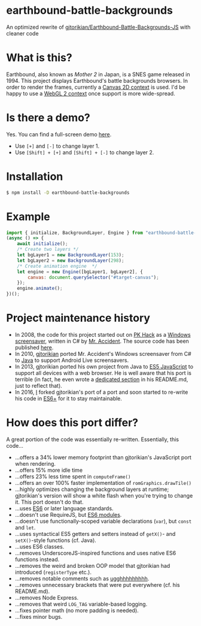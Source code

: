 # earthbound-battle-backgrounds
An optimized rewrite of [gjtorikian/Earthbound-Battle-Backgrounds-JS](https://github.com/gjtorikian/Earthbound-Battle-Backgrounds-JS) with cleaner code

# What is this?
Earthbound, also known as *Mother 2* in Japan, is a SNES game released in 1994. This project displays Earthbound's battle backgrounds browsers. In order to render the frames, currently a [Canvas 2D context](https://www.w3.org/TR/2dcontext/) is used. I'd be happy to use a [WebGL 2 context](https://www.khronos.org/registry/webgl/specs/latest/2.0/) once support is more wide-spread.

# Is there a demo?
Yes. You can find a full-screen demo [here](https://kdex.github.io/earthbound-battle-backgrounds).
- Use `[+]` and `[-]` to change layer 1.
- Use `[Shift] + [+]` and `[Shift] + [-]` to change layer 2.

# Installation
```bash
$ npm install -D earthbound-battle-backgrounds
```

# Example
```js
import { initialize, BackgroundLayer, Engine } from "earthbound-battle-backgrounds";
(async () => {
	await initialize();
	/* Create two layers */
	let bgLayer1 = new BackgroundLayer(153);
	let bgLayer2 = new BackgroundLayer(298);
	/* Create animation engine  */
	let engine = new Engine([bgLayer1, bgLayer2], {
		canvas: document.querySelector("#target-canvas");
	});
	engine.animate();
})();
```

# Project maintenance history
- In 2008, the code for this project started out on [PK Hack](http://starmen.net/pkhack/) as a [Windows screensaver](https://forum.starmen.net/forum/Fan/Games/Kraken-EB-Battle-Animation-Screensaver/first), written in C# by [Mr. Accident](https://forum.starmen.net/members/168). The source code has been published [here](https://github.com/gjtorikian/kraken).
- In 2010, [gjtorikian](https://github.com/gjtorikian) ported Mr. Accident's Windows screensaver from C# to [Java](https://github.com/gjtorikian/Earthbound-Battle-Backgrounds) to support Android Live screensavers.
- In 2013, gjtorikian ported his own project from Java to [ES5 JavaScript](https://github.com/gjtorikian/Earthbound-Battle-Backgrounds-JS) to support all devices with a web browser. He is well aware that his port is terrible (in fact, he even wrote a [dedicated section](https://github.com/gjtorikian/Earthbound-Battle-Backgrounds-JS/blob/gh-pages/README.md#why-is-this-code-so-terrible) in his README.md, just to reflect that).
- In 2016, [I](https://github.com/kdex) forked gjtorikian's port of a port and soon started to re-write his code in [ES6+](https://github.com/kdex/earthbound-battle-backgrounds) for it to stay maintainable.

# How does this port differ?
A great portion of the code was essentially re-written. Essentially, this code…
- …offers a 34% lower memory footprint than gjtorikian's JavaScript port when rendering.
- …offers 15% more idle time
- …offers 23% less time spent in `computeFrame()`
- …offers an over 100% faster implementation of `romGraphics.drawTile()`
- …highly optimizes changing the background layers at runtime; gjtorikian's version will show a white flash when you're trying to change it. This port doesn't do that.
- …uses [ES6](http://www.ecma-international.org/ecma-262/6.0/) or later language standards.
- …doesn't use RequireJS, but [ES6 modules](http://www.2ality.com/2014/09/es6-modules-final.html).
- …doesn't use functionally-scoped variable declarations (`var`), but `const` and `let`.
- …uses syntactical ES5 getters and setters instead of `getX()`- and `setX()`-style functions (cf. Java).
- …uses ES6 classes.
- …removes UnderscoreJS-inspired functions and uses native ES6 functions instead.
- …removes the weird and broken OOP model that gjtorikian had introduced (`registerType` etc.).
- …removes notable comments such as [ugghhhhhhhhh](https://github.com/gjtorikian/Earthbound-Battle-Backgrounds-JS/blob/gh-pages/src/read_bgs_dat.js#L27).
- …removes unnecessary brackets that were put everywhere (cf. his README.md).
- …removes Node Express.
- …removes that weird `LOG_TAG` variable-based logging.
- …fixes pointer math (no more padding is needed).
- …fixes minor bugs.